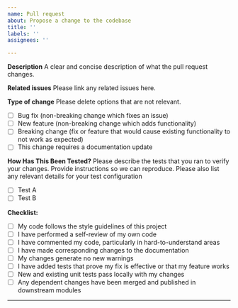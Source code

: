 ```yaml
---
name: Pull request
about: Propose a change to the codebase
title: ''
labels: ''
assignees: ''

---
```


**Description**
A clear and concise description of what the pull request changes.

**Related issues**
Please link any related issues here.

**Type of change**
Please delete options that are not relevant.
- [ ] Bug fix (non-breaking change which fixes an issue)
- [ ] New feature (non-breaking change which adds functionality)
- [ ] Breaking change (fix or feature that would cause existing functionality to not work as expected)
- [ ] This change requires a documentation update

**How Has This Been Tested?**
Please describe the tests that you ran to verify your changes. Provide instructions so we can reproduce. Please also list any relevant details for your test configuration

- [ ] Test A
- [ ] Test B

**Checklist:**
- [ ] My code follows the style guidelines of this project
- [ ] I have performed a self-review of my own code
- [ ] I have commented my code, particularly in hard-to-understand areas
- [ ] I have made corresponding changes to the documentation
- [ ] My changes generate no new warnings
- [ ] I have added tests that prove my fix is effective or that my feature works
- [ ] New and existing unit tests pass locally with my changes
- [ ] Any dependent changes have been merged and published in downstream modules
---
